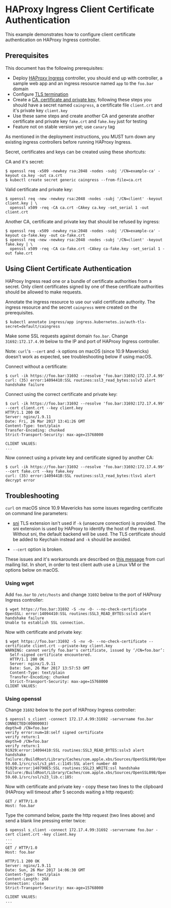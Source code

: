 # HAProxy Ingress Client Certificate Authentication

This example demonstrates how to configure client certificate
authentication on HAProxy Ingress controller.

## Prerequisites

This document has the following prerequisites:

* Deploy [HAProxy Ingress](/examples/deployment/haproxy) controller, you should
end up with controller, a sample web app and an ingress resource named `app` to
the `foo.bar` domain
* Configure [TLS termination](/examples/tls-termination/haproxy)
* Create a [CA, certificate and private key](/examples/PREREQUISITES.md#ca-authentication),
following these steps you should have a secret named `caingress`, a certificate file
`client.crt` and it's private key `client.key`
* Use these same steps and create another CA and generate another certificate and private
key `fake.crt` and `fake.key` just for testing
* Feature not on stable version yet; use `canary` tag

As mentioned in the deployment instructions, you MUST turn down any existing
ingress controllers before running HAProxy Ingress.

Secret, certificates and keys can be created using these shortcuts:

CA and it's secret:

```console
$ openssl req -x509 -newkey rsa:2048 -nodes -subj '/CN=example-ca' -keyout ca.key -out ca.crt
$ kubectl create secret generic caingress --from-file=ca.crt
```

Valid certificate and private key:

```console
$ openssl req -new -newkey rsa:2048 -nodes -subj '/CN=client' -keyout client.key | \
  openssl x509 -req -CA ca.crt -CAkey ca.key -set_serial 1 -out client.crt
```

Another CA, certificate and private key that should be refused by ingress:

```console
$ openssl req -x509 -newkey rsa:2048 -nodes -subj '/CN=example-ca' -keyout ca-fake.key -out ca-fake.crt
$ openssl req -new -newkey rsa:2048 -nodes -subj '/CN=client' -keyout fake.key | \
  openssl x509 -req -CA ca-fake.crt -CAkey ca-fake.key -set_serial 1 -out fake.crt
```

## Using Client Certificate Authentication

HAProxy Ingress read one or a bundle of certificate authorities from a secret.
Only client certificates signed by one of these certificate authorities should be
allowed to make requests.

Annotate the ingress resource to use our valid certificate authority. The ingress resource and the
secret `caingress` were created on the prerequisites.

```console
$ kubectl annotate ingress/app ingress.kubernetes.io/auth-tls-secret=default/caingress
```

Make some SSL requests against domain `foo.bar`. Change `31692:172.17.4.99` below to the IP and
port of HAProxy Ingress controller.

Note: `curl`'s `--cert` and `-k` options on macOS (since 10.9 Mavericks) doesn't work as
expected, see troubleshooting below if using macOS.

Connect without a certificate:

```console
$ curl -ik https://foo.bar:31692 --resolve 'foo.bar:31692:172.17.4.99'
curl: (35) error:14094410:SSL routines:ssl3_read_bytes:sslv3 alert handshake failure
```

Connect using the correct certificate and private key:

```console
$ curl -ik https://foo.bar:31692 --resolve 'foo.bar:31692:172.17.4.99' --cert client.crt --key client.key
HTTP/1.1 200 OK
Server: nginx/1.9.11
Date: Fri, 26 Mar 2017 13:41:26 GMT
Content-Type: text/plain
Transfer-Encoding: chunked
Strict-Transport-Security: max-age=15768000

CLIENT VALUES:
...
```

Now connect using a private key and certificate signed by another CA:

```console
$ curl -ik https://foo.bar:31692 --resolve 'foo.bar:31692:172.17.4.99' --cert fake.crt --key fake.key
curl: (35) error:1409441B:SSL routines:ssl3_read_bytes:tlsv1 alert decrypt error
```

## Troubleshooting

`curl` on macOS since 10.9 Mavericks has some issues regarding certificate on command line
parameters:

* [sni](https://en.wikipedia.org/wiki/Server_Name_Indication) TLS extension isn't used
if `-k` (unsecure connection) is provided. The sni extension is used by HAProxy to identify
the host of the request. Without sni, the default backend will be used. The TLS
certificate should be added to Keychain instead and `-k` should be avoided.

* `--cert` option is broken.

These issues and it's workarounds are described on
[this message](https://curl.haxx.se/mail/archive-2013-10/0036.html) from curl mailing list.
In short, in order to test client auth use a Linux VM or the options below on macOS.

### Using wget

Add `foo.bar` to `/etc/hosts` and change `31692` below to the
port of HAProxy Ingress controller:

```console
$ wget https://foo.bar:31692 -S -nv -O- --no-check-certificate                                        
OpenSSL: error:14094410:SSL routines:SSL3_READ_BYTES:sslv3 alert handshake failure
Unable to establish SSL connection.
```

Now with certificate and private key:

```console
$ wget https://foo.bar:31692 -S -nv -O- --no-check-certificate --certificate client.crt --private-key client.key
WARNING: cannot verify foo.bar's certificate, issued by ‘/CN=foo.bar’:
  Self-signed certificate encountered.
  HTTP/1.1 200 OK
  Server: nginx/1.9.11
  Date: Sun, 26 Mar 2017 13:57:53 GMT
  Content-Type: text/plain
  Transfer-Encoding: chunked
  Strict-Transport-Security: max-age=15768000
CLIENT VALUES:
```

### Using openssl

Change `31692` below to the port of HAProxy Ingress controller:

```console
$ openssl s_client -connect 172.17.4.99:31692 -servername foo.bar                             
CONNECTED(00000003)
depth=0 /CN=foo.bar
verify error:num=18:self signed certificate
verify return:1
depth=0 /CN=foo.bar
verify return:1
91929:error:14094410:SSL routines:SSL3_READ_BYTES:sslv3 alert handshake failure:/BuildRoot/Library/Caches/com.apple.xbs/Sources/OpenSSL098/OpenSSL098-59.60.1/src/ssl/s3_pkt.c:1145:SSL alert number 40
91929:error:140790E5:SSL routines:SSL23_WRITE:ssl handshake failure:/BuildRoot/Library/Caches/com.apple.xbs/Sources/OpenSSL098/OpenSSL098-59.60.1/src/ssl/s23_lib.c:185:
```

Now with certificate and private key - copy these two lines to the clipboard
(HAProxy will timeout after 5 seconds waiting a http request):

```
GET / HTTP/1.0
Host: foo.bar
```

Type the command below, paste the http request (two lines above) and send a blank line
pressing enter twice:

```console
$ openssl s_client -connect 172.17.4.99:31692 -servername foo.bar -cert client.crt -key client.key
...
---
GET / HTTP/1.0
Host: foo.bar

HTTP/1.1 200 OK
Server: nginx/1.9.11
Date: Sun, 26 Mar 2017 14:06:30 GMT
Content-Type: text/plain
Content-Length: 268
Connection: close
Strict-Transport-Security: max-age=15768000

CLIENT VALUES:
...
```
